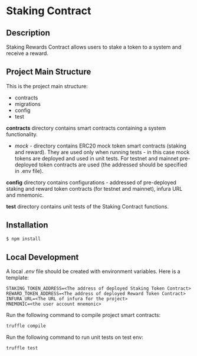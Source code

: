 # Staking Contract

## Description

Staking Rewards Contract allows users to stake a token to a system and receive a reward.

## Project Main Structure
This is the project main structure:
* contracts
* migrations
* config
* test


**contracts** directory contains smart contracts containing a system functionality.
* *mock* - directory contains ERC20 mock token smart contracts (staking and reward). They are used only when running tests - in this case mock tokens are deployed and used in unit tests. For testnet and mainnet pre-deployed token contracts are used (the addressed should be specified in .env file).


**config** directory contains configurations - addressed of pre-deployed staking and reward token contracts (for testnet and mainnet), infura URL and mnemonic.


**test** directory contains unit tests of the Staking Contract functions.

## Installation

```bash
$ npm install
```

## Local Development

A local *.env* file should be created with environment variables. Here is a template:

``` text
STAKING_TOKEN_ADDRESS=<The address of deployed Staking Token Contract>
REWARD_TOKEN_ADDRESS=<The address of deployed Reward Token Contract>
INFURA_URL=<The URL of infura for the project>
MNEMONIC=<the user account mnemonic>
```

Run the following command to compile project smart contracts:

```bash
truffle compile
```

Run the following command to run unit tests on test env:

```bash
truffle test
```